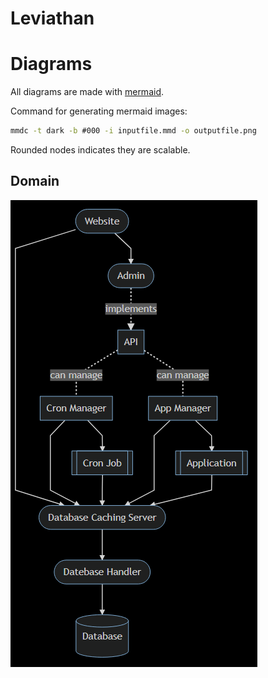 # Leviathan

# Diagrams
All diagrams are made with [mermaid](https://mermaid-js.github.io/mermaid/#/).

Command for generating mermaid images:
```bat
mmdc -t dark -b #000 -i inputfile.mmd -o outputfile.png
```

Rounded nodes indicates they are scalable.

## Domain
![](diagrams/domain.png)
